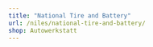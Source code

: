 ```yaml
---
title: "National Tire and Battery"
url: /niles/national-tire-and-battery/
shop: Autowerkstatt
---
```

